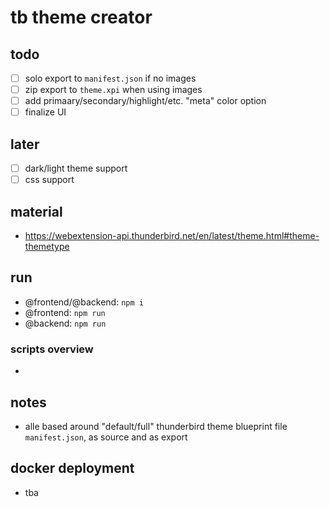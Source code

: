 # tb theme creator

## todo

- [ ] solo export to `manifest.json` if no images
- [ ] zip export to `theme.xpi` when using images
- [ ] add primaary/secondary/highlight/etc. "meta" color option
- [ ] finalize UI

## later

- [ ] dark/light theme support
- [ ] css support

## material

- <https://webextension-api.thunderbird.net/en/latest/theme.html#theme-themetype>

## run

- @frontend/@backend: `npm i`
- @frontend: `npm run`
- @backend: `npm run`

### scripts overview

- 

## notes
- alle based around "default/full" thunderbird theme blueprint file `manifest.json`, as source and as export


## docker deployment

- tba
